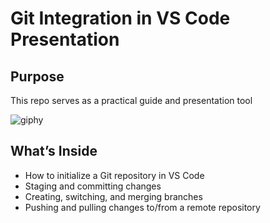 # Git Integration in VS Code Presentation

## Purpose

This repo serves as a practical guide and presentation tool

![giphy](https://media0.giphy.com/media/v1.Y2lkPTc5MGI3NjExd2d5OWpweWZxenhicXhkejhqdmJneWt3YmxrYXpxMXNsaDNxMHAxOCZlcD12MV9pbnRlcm5hbF9naWZfYnlfaWQmY3Q9Zw/487L0pNZKONFN01oHO/giphy.gif)

## What’s Inside

- How to initialize a Git repository in VS Code
- Staging and committing changes
- Creating, switching, and merging branches
- Pushing and pulling changes to/from a remote repository
